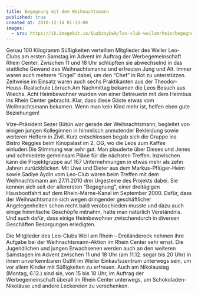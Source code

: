 ```yaml
---
title: Begegnung mit dem Weihnachtsmann
published: true
created_at: 2010-12-14 01:13:00
images:
  - src: https://ik.imagekit.io/6uqkzvybwk/leo-club-weilamrhein/begegnungen/17-01.jpg
---
```


Genau 100 Kilogramm Süßigkeiten verteilten Mitglieder des Weiler Leo-Clubs am ersten Samstag im Advent im Auftrag der Werbegemeinschaft Rhein Center. Zwischen 11 und 18 Uhr schlüpften sie abwechselnd in das stattliche Gewand des Weihnachtsmanns und erfreuten Jung und Alt. Immer waren auch mehrere “Engel” dabei, um den “Chef” in Rot zu unterstützen. Zeitweise im Einsatz waren auch sechs Praktikanten aus der Theodor-Heuss-Realschule Lörrach.Am Nachmittag bekamen die Leos Besuch aus Wiechs. Acht Heimbewohner wurden von einer Betreuerin mit dem Heimbus ins Rhein Center gebracht. Klar, dass diese Gäste etwas vom Weihnachtsmann bekamen. Wenn man kein Kind mehr ist, helfen eben gute Beziehungen!

Vize-Präsident Sezer Bütün war gerade der Weihnachtsmann, begleitet von einigen jungen Kolleginnen in himmlisch anmutender Bekleidung sowie weiteren Helfern in Zivil. Kurz entschlossen begab sich die Gruppe ins Bistro Reggies beim Kinopalast im 2. OG, wo die Leos zum Kaffee einluden.Die Stimmung war sehr gut. Man plauderte über Dieses und Jenes und schmiedete gemeinsam Pläne für die nächsten Treffen. Inzwischen kann die Projektgruppe auf 167 Unternehmungen in etwas mehr als zehn Jahren zurückblicken. Mit Uwe und Dieter aus dem Markus-Pflüger-Heim sowie Sadiye Aydin vom Leo-Club waren beim Treffen mit dem Weihnachtsmann am 27.11.2010 drei Urgesteine des Projekts dabei. Sie kennen sich seit der allerersten “Begegnung”, einer dreitägigen Hausbootfahrt auf dem Rhein-Marne-Kanal im September 2000. Dafür, dass der Weihnachtsmann sich wegen dringender geschäftlicher Angelegenheiten schon recht bald verabschieden musste und dazu auch einige himmlische Geschöpfe mitnahm, hatte man natürlich Verständnis. Und auch dafür, dass einige Heimbewohner zwischendurch in diversen Geschäften Besorgungen erledigten.

Die Mitglieder des Leo-Clubs Weil am Rhein – Dreiländereck nehmen ihre Aufgabe bei der Weihnachtsmann-Aktion im Rhein Center sehr ernst. Die Jugendlichen und jungen Erwachsenen werden auch an den weiteren Samstagen im Advent zwischen 11 und 18 Uhr (am 11.12. sogar bis 20 Uhr) in ihrem unverkennbaren Outfit im Weiler Einkaufszentrum unterwegs sein, um vor allem Kinder mit Süßigkeiten zu erfreuen. Auch am Nikolaustag (Montag, 6.12.) sind sie, von 15 bis 18 Uhr, im Auftrag der Werbegemeinschaft überall im Rhein Center unterwegs, um Schokoladen-Nikoläuse und andere Leckereien zu verschenken.
